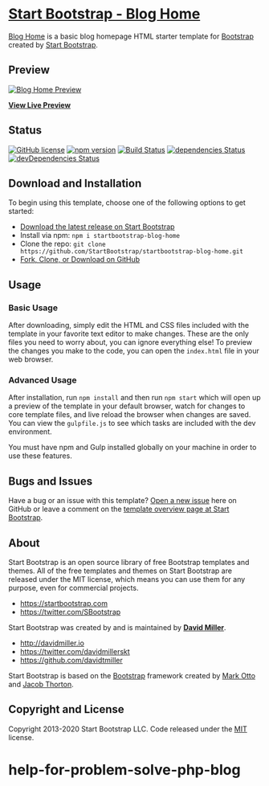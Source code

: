 # [Start Bootstrap - Blog Home](https://startbootstrap.com/templates/blog-home/)

[Blog Home](https://startbootstrap.com/templates/blog-home/) is a basic blog homepage HTML starter template for [Bootstrap](https://getbootstrap.com/) created by [Start Bootstrap](https://startbootstrap.com/).

## Preview

[![Blog Home Preview](https://startbootstrap.com/assets/img/screenshots/templates/blog-home.png)](https://startbootstrap.github.io/startbootstrap-blog-home/)

**[View Live Preview](https://startbootstrap.github.io/startbootstrap-blog-home/)**

## Status

[![GitHub license](https://img.shields.io/badge/license-MIT-blue.svg)](https://raw.githubusercontent.com/StartBootstrap/startbootstrap-blog-home/master/LICENSE)
[![npm version](https://img.shields.io/npm/v/startbootstrap-blog-home.svg)](https://www.npmjs.com/package/startbootstrap-blog-home)
[![Build Status](https://travis-ci.org/StartBootstrap/startbootstrap-blog-home.svg?branch=master)](https://travis-ci.org/StartBootstrap/startbootstrap-blog-home)
[![dependencies Status](https://david-dm.org/StartBootstrap/startbootstrap-blog-home/status.svg)](https://david-dm.org/StartBootstrap/startbootstrap-blog-home)
[![devDependencies Status](https://david-dm.org/StartBootstrap/startbootstrap-blog-home/dev-status.svg)](https://david-dm.org/StartBootstrap/startbootstrap-blog-home?type=dev)

## Download and Installation

To begin using this template, choose one of the following options to get started:

* [Download the latest release on Start Bootstrap](https://startbootstrap.com/templates/blog-home/)
* Install via npm: `npm i startbootstrap-blog-home`
* Clone the repo: `git clone https://github.com/StartBootstrap/startbootstrap-blog-home.git`
* [Fork, Clone, or Download on GitHub](https://github.com/StartBootstrap/startbootstrap-blog-home)

## Usage

### Basic Usage

After downloading, simply edit the HTML and CSS files included with the template in your favorite text editor to make changes. These are the only files you need to worry about, you can ignore everything else! To preview the changes you make to the code, you can open the `index.html` file in your web browser.

### Advanced Usage

After installation, run `npm install` and then run `npm start` which will open up a preview of the template in your default browser, watch for changes to core template files, and live reload the browser when changes are saved. You can view the `gulpfile.js` to see which tasks are included with the dev environment.

You must have npm and Gulp installed globally on your machine in order to use these features.

## Bugs and Issues

Have a bug or an issue with this template? [Open a new issue](https://github.com/StartBootstrap/startbootstrap-blog-home/issues) here on GitHub or leave a comment on the [template overview page at Start Bootstrap](https://startbootstrap.com/templates/blog-home/).

## About

Start Bootstrap is an open source library of free Bootstrap templates and themes. All of the free templates and themes on Start Bootstrap are released under the MIT license, which means you can use them for any purpose, even for commercial projects.

* <https://startbootstrap.com>
* <https://twitter.com/SBootstrap>

Start Bootstrap was created by and is maintained by **[David Miller](http://davidmiller.io/)**.

* <http://davidmiller.io>
* <https://twitter.com/davidmillerskt>
* <https://github.com/davidtmiller>

Start Bootstrap is based on the [Bootstrap](https://getbootstrap.com/) framework created by [Mark Otto](https://twitter.com/mdo) and [Jacob Thorton](https://twitter.com/fat).

## Copyright and License

Copyright 2013-2020 Start Bootstrap LLC. Code released under the [MIT](https://github.com/StartBootstrap/startbootstrap-blog-home/blob/gh-pages/LICENSE) license.
# help-for-problem-solve-php-blog
